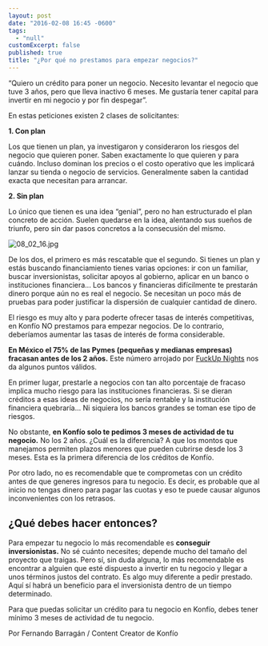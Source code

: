 ```yaml
---
layout: post
date: "2016-02-08 16:45 -0600"
tags: 
  - "null"
customExcerpt: false
published: true
title: "¿Por qué no prestamos para empezar negocios?"
---
```




“Quiero un crédito para poner un negocio. Necesito levantar el negocio que tuve 3 años, pero que lleva inactivo 6 meses. Me gustaría tener capital para invertir en mi negocio y por fin despegar”.

En estas peticiones existen 2 clases de solicitantes: 

**1. Con plan**

Los que tienen un plan, ya investigaron y consideraron los riesgos del negocio que quieren poner. Saben exactamente lo que quieren y para cuándo. Incluso dominan los precios o el costo operativo que les implicará lanzar su tienda o negocio de servicios. Generalmente saben la cantidad exacta que necesitan para arrancar.

**2. Sin plan**

Lo único que tienen es una idea “genial”, pero no han estructurado el plan concreto de acción. Suelen quedarse en la idea, alentando sus sueños de triunfo, pero sin dar pasos concretos a la consecusión del mismo.

![08_02_16.jpg]({{site.baseurl}}/img/08_02_16.jpg)

De los dos, el primero es más rescatable que el segundo. Si tienes un plan y estás buscando financiamiento tienes varias opciones: ir con un familiar, buscar inversionistas, solicitar apoyos al gobierno, aplicar en un banco o instituciones financiera... Los bancos y financieras difícilmente te prestarán dinero porque aún no es real el negocio. Se necesitan un poco más de pruebas para poder justificar la dispersión de cualquier cantidad de dinero. 

El riesgo es muy alto y para poderte ofrecer tasas de interés competitivas, en Konfío NO prestamos para empezar negocios. De lo contrario, deberíamos aumentar las tasas de interés de forma considerable. 

**En México el 75% de las Pymes (pequeñas y medianas empresas) fracasan antes de los 2 años.** Este número arrojado por [FuckUp Nights](http://fuckupnights.com/) nos da algunos puntos válidos. 

En primer lugar, prestarle a negocios con tan alto porcentaje de fracaso implica mucho riesgo para las instituciones financieras. Si se dieran créditos a esas ideas de negocios, no sería rentable y la institución financiera quebraría... Ni siquiera los bancos grandes se toman ese tipo de riesgos.

No obstante, **en Konfío solo te pedimos 3 meses de actividad de tu negocio.** No los 2 años. ¿Cuál es la diferencia? A que los montos que manejamos permiten plazos menores que pueden cubrirse desde los 3 meses. Esta es la primera diferencia de los créditos de Konfío.

Por otro lado, no es recomendable que te comprometas con un crédito antes de que generes ingresos para tu negocio. Es decir, es probable que al inicio no tengas dinero para pagar las cuotas y eso te puede causar algunos inconvenientes con los retrasos. 

## ¿Qué debes hacer entonces?

Para empezar tu negocio lo más recomendable es **conseguir inversionistas.** No sé cuánto necesites; depende mucho del tamaño del proyecto que traigas. Pero sí, sin duda alguna, lo más recomendable es encontrar a alguien que esté dispuesto a invertir en tu negocio y llegar a unos términos justos del contrato. Es algo muy diferente a pedir prestado. Aquí sí habrá un beneficio para el inversionista dentro de un tiempo determinado.

Para que puedas solicitar un crédito para tu negocio en Konfío, debes tener mínimo 3 meses de actividad de tu negocio. 

Por Fernando Barragán / Content Creator de Konfío
